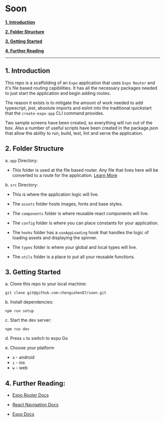 # Soon


[__1. Introduction__](#introduction)

[__2. Folder Structure__](#folder-structure)

[__3. Getting Started__](#getting-started)

[__4. Further Reading__](#further-reading)

---

<a name="#introduction"></a>
## 1. Introduction

This repo is a scaffolding of an `Expo` application that uses `Expo Router` and it's file based routing capibilities. It has all the necessary packages needed to just start the application and begin adding routes.  

The reason it exists is to mitigate the amount of work needed to add typescript, jest, absolute imports and eslint into the traditional quickstart that the `create-expo-app` CLI command provides. 

Two sample screens have been created, so everything will run out of the box. Also a number of useful scripts have been created in the package.json that allow the ability to run, build, test, lint and serve the application. 

<a name="#folder-structure"></a>
## 2. Folder Structure

a. `app` Directory:
- This folder is used at the file based router. Any file that lives here will be converted to a route for the application. [Learn More](https://expo.github.io/router/docs/)

b. `src` Directory:

- This is where the application logic will live. 

- The `assets` folder hosts images, fonts and base styles.

- The `components` folder is where reusable react components will live. 

- The `config` folder is where you can place constants for your application.

- The `hooks` folder has a `useAppLoading` hook that handles the logic of loading assets and displaying the spinner. 

- The `types` folder is where your global and local types will live.

- The `utils` folder is a place to put all your reusable functions.

<a name="#getting-started"></a>
## 3. Getting Started

a. Clone this repo to your local machine:
```
git clone git@github.com:chenguzhen87/soon.git
```

b. Install dependencies:
```
npm run setup
```

c. Start the dev server:
```
npm run dev
```

d. Press `s` to switch to expo Go

e. Choose your platform 
- `a` - android
- `i` - ios
- `w` - web

<a name="#further-reading"></a>
## 4. Further Reading:

- [Expo Router Docs](https://expo.github.io/router/docs/)

- [React Navigation Docs](https://reactnavigation.org/docs/getting-started)

- [Expo Docs](https://docs.expo.dev/tutorial/introduction/)
